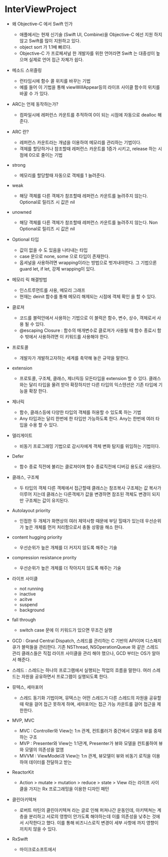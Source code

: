 # InterViewProject

* 왜 Objective-C 에서 Swift 인가
   * 애플에서는 현재 신기술 (Swift UI, Combine)을 Objective-C 에선 지원 하지 않고 Swift를 많이 지원하고 있다.
   * object sort 가 1.1배 빠르다.
   * Objective-C 가 프로페셔널 한 개발자를 위한 언어라면 Swift 는 대중성이 높으며 실제로 언어 접근 자체가 쉽다.
    
* 메소드 스위즐링
   * 런타임시에 함수 콜 위치를 바꾸는 기법
   * 예를 들어 이 기법을 통해 viewWillAppear등의 라이프 사이클 함수의 위치를 바꿀 수 가 있다.
    
* ARC는 언제 동작하는가?
   * 컴파일시에 레퍼런스 카운트를 추적하여 0이 되는 시점에 자동으로 dealloc 해준다.
    
* ARC 란?
   * 레퍼런스 카운트라는 개념을 이용하여 메모리를 관리하는 기법이다.
   * 객체를 할당하거나 참조할때 레퍼런스 카운트를 1증가 시키고, release 하는 시점에 0으로 줄이는 기법
    
* strong
   * 메모리를 할당할때 자동으로 객체를 1 늘려준다.
    
* weak 
   * 해당 객체를 다른 객체가 참조할때 레퍼런스 카운트를 늘려주지 않는다. Optional로 릴리즈 시 값은 nil
    
* unowned
   * 해당 객체를 다른 객체가 참조할때 레퍼런스 카운트를 늘려주지 않는다. Non Optional로 릴리즈 시 값은 nil
    
* Optional 타입
   * 값이 없을 수 도 있음을 나타내는 타입
   * case 문으로 none, some 으로 타입이 존재한다.
   * 옵셔널을 사용하려면 wrapping이라는 방법으로 벗겨내야한다. 그 기법으론 guard let, if let, 강제 wrapping이 있다.

* 메모리 릭 해결방법
   * 인스트루먼트를 사용, 메모리 그래프
   * 현재는 deinit 함수를 통해 메모리 해제되는 시점에 객체 확인 을 할 수 있다.
    
* 클로져
   * 코드를 블럭안에서 사용하는 기법으로 이 블럭은 함수, 변수, 상수, 객체로서 사용 될 수 있다.
   * @escaping Closure : 함수의 매개변수로 클로져가 사용될 때 함수 종료시 함수 밖에서 사용하려면 이 키워드를 사용해야 한다.
   
* 프로토콜
   * 개발자가 개발하고자하는 세계를 축약해 놓은 규약을 말한다.
   
* extension
   * 프로토콜, 구조체, 클래스, 제너릭등 모든타입을 extension 할 수 있다. 클래스와는 달리 타입을 물려 받아 확장하지만 다른 타입의 익스텐션은 기존 타입에 기능을 확장 한다.
   
* 제너릭
  * 함수, 클래스등에 다양한 타입의 객체를 허용할 수 있도록 하는 기법
  * Any 타입과는 달리 한번에 한 타입만 가능하도록 한다. Any는 한번에 여러 타입을 수용 할 수 있다.
  
* 델리게이트
  * 비동기 프로그래밍 기법으로 감시자에게 객체 변화 탐지를 위임하는 기법이다.
  
* Defer
  * 함수 종료 직전에 불리는 클로져이며 함수 종료직전에 디버깅 용도로 사용된다.

* 클래스, 구조체
   * 두 타입의 객체 다른 객체에서 접근할때 클래스는 참조복사 구조체는 값 복사가 이루어 지는데 클래스는 다른객체가 값을 변경하면 참조된 객체도 변경이 되지만 구조체는 값이 유지된다.
    
* Autolayout priority
   * 인접한 두 개체가 화면상의 여러 제약사항 때문에 부딛 힐때가 있는데 우선순위가 높은 개체를 먼저 처리함으로서 충돌 상황을 해소 한다.
    
* content hugging priority
   * 우선순위가 높은 개체를 더 커지지 않도록 해주는 기술

* compression resistance prority
   * 우선순위가 높은 개체를 더 작아지지 않도록 해주는 기술
   
* 라이프 사이클
   * not running
   * inactive
   * acitve
   * suspend
   * background
   
* fall through
   * switch case 문에 이 키워드가 있으면 무조건 실행
   
* GCD : Grand Central Dispatch, 스레드를 관리하는 C 기반의 API이며 디스패치 큐가 블럭들을 관리한다. 기존 NSThread, NSOperationQueue 와 같은 스레드 관리 클래스들은 직접 라이프 사이클을 관리 해야 했으나, GCD 부터는 OS가 알아서 해준다.

* 스레드 : 스레드는 하나의 프로그램에서 실행되는 작업의 흐름을 말한다. 여러 스레드는 자원을 공유하면서 프로그램이 실행되도록 한다.

* 뮤텍스, 세마포어
  * 스레드 동기화 기법이며, 뮤텍스는 어떤 스레드가 다른 스레드의 자원을 공유할때 락을 걸어 접근 못하게 하며, 세마포어는 접근 가능 카운트를 걸어 접근을 제한한다.

* MVP, MVC
  * MVC : Controller와 View는 1:n 관계, 컨트롤러가 중간에서 모델과 뷰를 중재하는 구조
  * MVP : Presenter와 View는 1:1관계, Presenter가 뷰와 모델을 컨트롤하여 뷰와 모델의 의존성을 없앰
  * MVVM : ViewModel과 View는 1:n 관계, 뷰모델이 뷰와 비동기 로직을 이용하여 데이터를 전달하고 받는 

* ReactorKit
  * Action > mutate > mutation > reduce > state > View 라는 라이프 사이클을 가지는 Rx 프로그래밍을 이용한 디자인 패턴

* 클린아키텍쳐
  * 로버트 마틴의 클린아키텍쳐 라는 글로 인해 퍼져나간 운동인데, 아키텍쳐는 계층을 분리하고 서로의 영향이 안가도록 해야하는데 이를 의존성을 낮추는 것에서 시작한다고 했다. 이를 통해 비즈니스로직 변경이 세부 사항에 까지 영향이 끼치치 않을 수 있다.

* RxSwift
  * 마이크로소프트에서 
